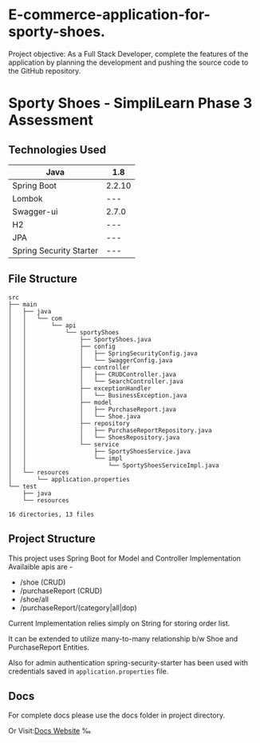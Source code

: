 # E-commerce-application-for-sporty-shoes.
Project objective:  As a Full Stack Developer, complete the features of the application by planning the development and pushing the source code to the GitHub repository. 
# Sporty Shoes - SimpliLearn Phase 3 Assessment

## Technologies Used

| Java | 1.8 |
| ------ | ------- |
| Spring Boot | 2.2.10 |
| Lombok  | --- |
| Swagger-ui | 2.7.0 |
| H2 | --- |
| JPA | --- |
| Spring Security Starter | --- | 


## File Structure

```
src
├── main
│   ├── java
│   │   └── com
│   │       └── api
│   │           └── sportyShoes
│   │               ├── SportyShoes.java
│   │               ├── config
│   │               │   ├── SpringSecurityConfig.java
│   │               │   └── SwaggerConfig.java
│   │               ├── controller
│   │               │   ├── CRUDController.java
│   │               │   └── SearchController.java
│   │               ├── exceptionHandler
│   │               │   └── BusinessException.java
│   │               ├── model
│   │               │   ├── PurchaseReport.java
│   │               │   └── Shoe.java
│   │               ├── repository
│   │               │   ├── PurchaseReportRepository.java
│   │               │   └── ShoesRepository.java
│   │               └── service
│   │                   ├── SportyShoesService.java
│   │                   └── impl
│   │                       └── SportyShoesServiceImpl.java
│   └── resources
│       └── application.properties
└── test
    ├── java
    └── resources

16 directories, 13 files
```

## Project Structure

This project uses Spring Boot for Model and Controller Implementation
Availaible apis are -
  - /shoe (CRUD)
  - /purchaseReport (CRUD)
  - /shoe/all
  - /purchaseReport/(category|all|dop)

Current Implementation relies simply on String for storing order list.

It can be extended to utilize many-to-many relationship b/w Shoe and PurchaseReport Entities.

Also for admin authentication spring-security-starter has been used with credentials saved in `application.properties` file.

## Docs
For complete docs please use the docs folder in project directory.

Or Visit:[Docs Website](https://manish-baghel.github.io/sporty_shoes/)
‰
